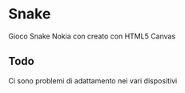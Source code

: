 # Snake
Gioco Snake Nokia con creato con HTML5 Canvas

## Todo
Ci sono problemi di adattamento nei vari dispositivi
